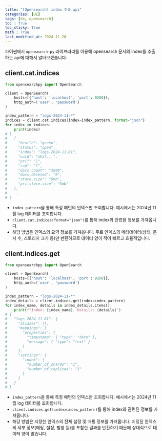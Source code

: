 ```yaml
---
title: "[Opensearch] index 추출 api"
categories: [DE]
tags: [de, opensearch]
toc : True
toc_sticky: True
math : True
last_modified_at: 2024-11-20
---
```


파이썬에서 `opensearch-py` 라이브러리를 이용해 opensearch 문서의 index를 추출하는 api에 대해서 알아보겠습니다.


## client.cat.indices
```py
from opensearchpy import OpenSearch

client = OpenSearch(
    hosts=[{'host': 'localhost', 'port': 9200}],
    http_auth=('user', 'password')
)

index_pattern = "logs-2024-11-*"
indices = client.cat.indices(index=index_pattern, format="json")
for index in indices:
    print(index)
# [
#   {
#     "health": "green",
#     "status": "open",
#     "index": "logs-2024-11-01",
#     "uuid": "xks7...",
#     "pri": "1",
#     "rep": "1",
#     "docs.count": "1000",
#     "docs.deleted": "0",
#     "store.size": "5mb",
#     "pri.store.size": "5mb"
#   },
#   ...
# ]
```

- `index_pattern`을 통해 특정 패턴의 인덱스만 조회합니다. 예시에서는 2024년 11월 log 데이터를 조회합니다.
- `client.cat.indices(format="json")`를 통해 index와 관련된 정보를 가져옵니다.
- 해당 방법은 인덱스의 요약 정보를 가져옵니다. 주로 인덱스의 메타데이터(상태, 문서 수, 스토리지 크기 등)만 반환하므로 데이터 양이 적어 빠르고 효율적입니다.


## client.indices.get
```py
from opensearchpy import OpenSearch

client = OpenSearch(
    hosts=[{'host': 'localhost', 'port': 9200}],
    http_auth=('user', 'password')
)

index_pattern = "logs-2024-11-*"
index_details = client.indices.get(index=index_pattern)
for index_name, details in index_details.items():
    print(f"Index: {index_name}, Details: {details}")
# {
#   "logs-2024-11-01": {
#     "aliases": {},
#     "mappings": {
#       "properties": {
#         "timestamp": { "type": "date" },
#         "message": { "type": "text" }
#       }
#     },
#     "settings": {
#       "index": {
#         "number_of_shards": "1",
#         "number_of_replicas": "1"
#       }
#     }
#   }
# }
```

- `index_pattern`을 통해 특정 패턴의 인덱스만 조회합니다. 예시에서는 2024년 11월 log 데이터를 조회합니다.
- `client.indices.get(index=index_pattern)`를 통해 index와 관련된 정보를 가져옵니다.
- 해당 방법은 지정한 인덱스의 전체 설정 및 매핑 정보를 가져옵니다. 지정된 인덱스의 세부 정보(매핑, 설정, 별칭 등)를 포함한 결과를 반환하기 때문에 상대적으로 데이터 양이 많습니다.
